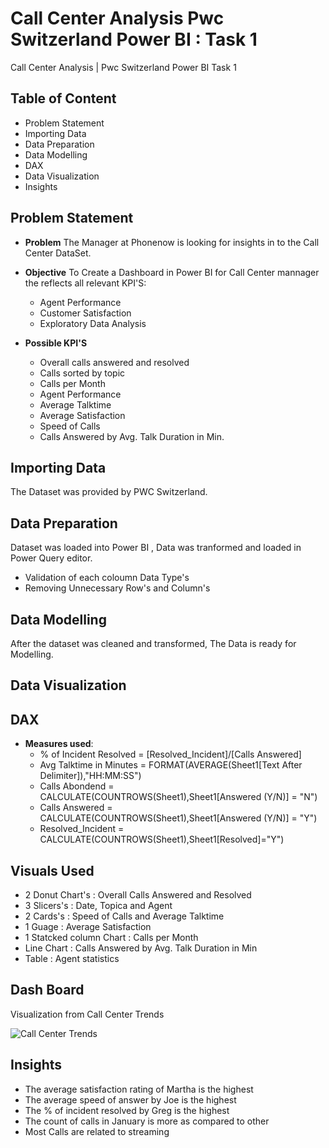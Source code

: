 # Call Center Analysis Pwc Switzerland Power BI :  Task 1
Call Center Analysis | Pwc Switzerland Power BI Task 1



## Table of Content
- Problem Statement
- Importing Data
- Data Preparation
- Data Modelling
- DAX
- Data Visualization
- Insights

## Problem Statement
- **Problem** The Manager at Phonenow is looking for insights in to the Call Center DataSet.
- **Objective** To Create a Dashboard in Power BI for Call Center mannager the reflects all relevant KPI'S:
     - Agent Performance 
     - Customer Satisfaction
     - Exploratory Data Analysis
  
- **Possible KPI'S** 
     - Overall calls answered and  resolved
     - Calls sorted by topic
     - Calls per Month
     - Agent Performance 
     - Average Talktime
     - Average Satisfaction
     - Speed of Calls
     - Calls Answered by Avg. Talk Duration in Min.
  
## Importing Data
The Dataset was provided by PWC Switzerland.

## Data Preparation
Dataset was loaded into Power BI , Data was tranformed and loaded in Power Query editor.
- Validation of each coloumn Data Type's
- Removing Unnecessary Row's and Column's

## Data Modelling 
After the dataset was cleaned and transformed, The Data is ready for Modelling.

## Data Visualization 

## DAX
- **Measures used**:
     - % of Incident Resolved = [Resolved_Incident]/[Calls Answered]
     - Avg Talktime in Minutes = FORMAT(AVERAGE(Sheet1[Text After Delimiter]),"HH:MM:SS")
     - Calls Abondend = CALCULATE(COUNTROWS(Sheet1),Sheet1[Answered (Y/N)] = "N")
     - Calls Answered = CALCULATE(COUNTROWS(Sheet1),Sheet1[Answered (Y/N)] = "Y")
     - Resolved_Incident = CALCULATE(COUNTROWS(Sheet1),Sheet1[Resolved]="Y")

## Visuals Used
- 2 Donut Chart's : Overall Calls Answered and Resolved 
- 3 Slicers's : Date, Topica and Agent
- 2 Cards's : Speed of Calls and Average Talktime
- 1 Guage : Average Satisfaction
- 1 Statcked column Chart : Calls per Month
- Line Chart : Calls Answered by Avg. Talk Duration in Min
- Table : Agent statistics

## Dash Board
Visualization from Call Center Trends

![Call Center Trends](https://github.com/MrutyunjayShukla/Call-Center-Analysis-Pwc-Switzerland-Power-BI-Virtual-Case-Experience/assets/89764972/9536c6b6-80a3-4bff-ac3a-fe6aaf6fd0f0)

## Insights
- The average satisfaction rating of Martha is the highest
- The average speed of answer by Joe is the highest
- The % of incident resolved by Greg is the highest
- The count of calls in January is more as compared to other 
- Most Calls are related to streaming 

     

